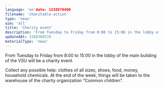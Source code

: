 ```yaml
---
language: 'en'date: 1538870400
filename: 'charitable-action'
type: 'news'
aim: 'all'
title: 'Charity event'
description: 'From Tuesday to Friday from 8:00 to 15:00 in the lobby of the main building of the VSU will be a charity event.'
updatedAt: 1568360578
materialType: 'news'
---
```

From Tuesday to Friday from 8:00 to 15:00 in the lobby of the main building of the VSU will be a charity event.

Collect any possible help: clothes of all sizes, shoes, food, money, household chemicals. At the end of the week, things will be taken to the warehouse of the charity organization “Common children”.
